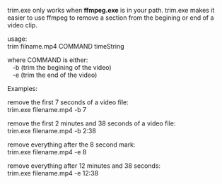 trim.exe only works when **ffmpeg.exe** is in your path. trim.exe makes it easier to use
ffmpeg to remove a section from the begining or end of a video clip.

usage:\
trim filname.mp4 COMMAND timeString

where COMMAND is either:\
&nbsp;&nbsp; -b  (trim the begining of the video)\
&nbsp;&nbsp; -e  (trim the end of the video)


Examples:

remove the first 7 seconds of a video file:\
trim.exe filename.mp4 -b 7 

remove the first 2 minutes and 38 seconds of a video file:\
trim.exe filename.mp4 -b 2:38

remove everything after the 8 second mark:\
trim.exe filename.mp4 -e 8

remove everything after 12 minutes and 38 seconds:\
trim.exe filename.mp4 -e 12:38

